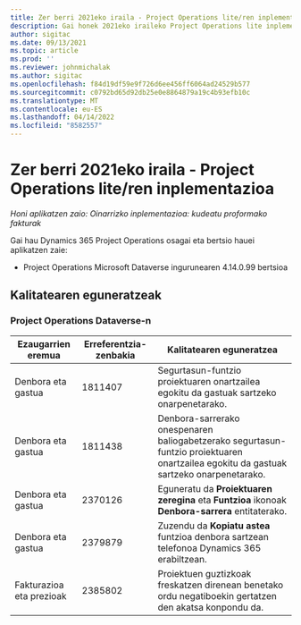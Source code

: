 ```yaml
---
title: Zer berri 2021eko iraila - Project Operations lite/ren inplementazioa
description: Gai honek 2021eko iraileko Project Operations lite inplementazioaren bertsioan eskuragarri dauden kalitate eguneratzeei buruzko informazioa eskaintzen du.
author: sigitac
ms.date: 09/13/2021
ms.topic: article
ms.prod: ''
ms.reviewer: johnmichalak
ms.author: sigitac
ms.openlocfilehash: f84d19df59e9f726d6ee456ff6064ad24529b577
ms.sourcegitcommit: c0792bd65d92db25e0e8864879a19c4b93efb10c
ms.translationtype: MT
ms.contentlocale: eu-ES
ms.lasthandoff: 04/14/2022
ms.locfileid: "8582557"
---
```

# <a name="whats-new-september-2021---project-operations-lite-deployment"></a>Zer berri 2021eko iraila - Project Operations lite/ren inplementazioa

_Honi aplikatzen zaio: Oinarrizko inplementazioa: kudeatu proformako fakturak_

Gai hau Dynamics 365 Project Operations osagai eta bertsio hauei aplikatzen zaie:

  - Project Operations Microsoft Dataverse ingurunearen 4.14.0.99 bertsioa


## <a name="quality-updates"></a>Kalitatearen eguneratzeak

### <a name="project-operations-on-dataverse"></a>Project Operations Dataverse-n


| **Ezaugarrien eremua** | **Erreferentzia-zenbakia** | **Kalitatearen eguneratzea** |
| --- | --- | --- |
| Denbora eta gastua | 1811407 | Segurtasun-funtzio proiektuaren onartzailea egokitu da gastuak sartzeko onarpenetarako. |
| Denbora eta gastua | 1811438 | Denbora-sarrerako onespenaren baliogabetzerako segurtasun-funtzio proiektuaren onartzailea egokitu da gastuak sartzeko onarpenetarako. |
| Denbora eta gastua | 2370126 | Eguneratu da **Proiektuaren zeregina** eta **Funtzioa** ikonoak **Denbora-sarrera** entitaterako. |
| Denbora eta gastua | 2379879 | Zuzendu da **Kopiatu astea** funtzioa denbora sartzean telefonoa Dynamics 365 erabiltzean. |
| Fakturazioa eta prezioak | 2385802 | Proiektuen guztizkoak freskatzen direnean benetako ordu negatiboekin gertatzen den akatsa konpondu da.|
